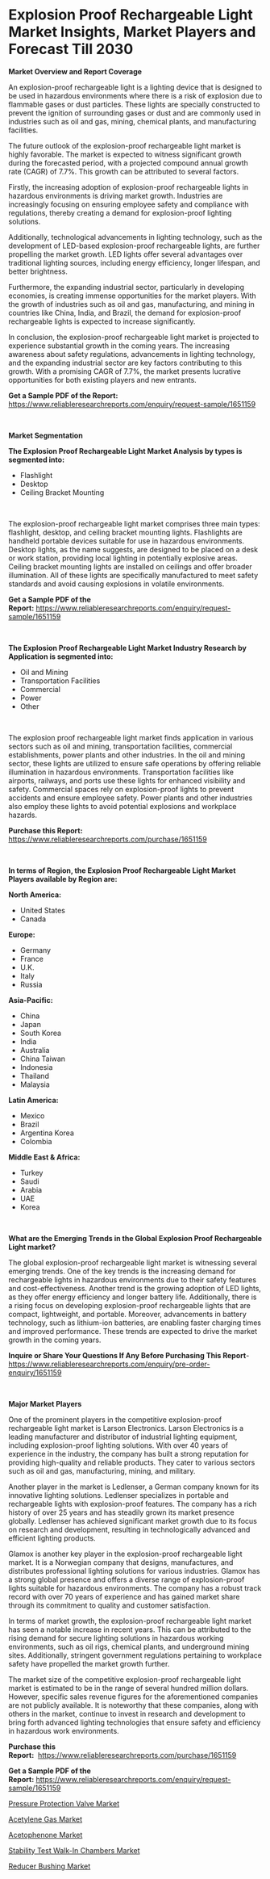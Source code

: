 <p><h1>Explosion Proof Rechargeable Light Market Insights, Market Players and Forecast Till 2030</h1></p><p><strong>Market Overview and Report Coverage</strong></p>
<p><p>An explosion-proof rechargeable light is a lighting device that is designed to be used in hazardous environments where there is a risk of explosion due to flammable gases or dust particles. These lights are specially constructed to prevent the ignition of surrounding gases or dust and are commonly used in industries such as oil and gas, mining, chemical plants, and manufacturing facilities.</p><p>The future outlook of the explosion-proof rechargeable light market is highly favorable. The market is expected to witness significant growth during the forecasted period, with a projected compound annual growth rate (CAGR) of 7.7%. This growth can be attributed to several factors.</p><p>Firstly, the increasing adoption of explosion-proof rechargeable lights in hazardous environments is driving market growth. Industries are increasingly focusing on ensuring employee safety and compliance with regulations, thereby creating a demand for explosion-proof lighting solutions.</p><p>Additionally, technological advancements in lighting technology, such as the development of LED-based explosion-proof rechargeable lights, are further propelling the market growth. LED lights offer several advantages over traditional lighting sources, including energy efficiency, longer lifespan, and better brightness.</p><p>Furthermore, the expanding industrial sector, particularly in developing economies, is creating immense opportunities for the market players. With the growth of industries such as oil and gas, manufacturing, and mining in countries like China, India, and Brazil, the demand for explosion-proof rechargeable lights is expected to increase significantly.</p><p>In conclusion, the explosion-proof rechargeable light market is projected to experience substantial growth in the coming years. The increasing awareness about safety regulations, advancements in lighting technology, and the expanding industrial sector are key factors contributing to this growth. With a promising CAGR of 7.7%, the market presents lucrative opportunities for both existing players and new entrants.</p></p>
<p><strong>Get a Sample PDF of the Report:</strong> <a href="https://www.reliableresearchreports.com/enquiry/request-sample/1651159">https://www.reliableresearchreports.com/enquiry/request-sample/1651159</a></p>
<p>&nbsp;</p>
<p><strong>Market Segmentation</strong></p>
<p><strong>The Explosion Proof Rechargeable Light Market Analysis by types is segmented into:</strong></p>
<p><ul><li>Flashlight</li><li>Desktop</li><li>Ceiling Bracket Mounting</li></ul></p>
<p>&nbsp;</p>
<p><p>The explosion-proof rechargeable light market comprises three main types: flashlight, desktop, and ceiling bracket mounting lights. Flashlights are handheld portable devices suitable for use in hazardous environments. Desktop lights, as the name suggests, are designed to be placed on a desk or work station, providing local lighting in potentially explosive areas. Ceiling bracket mounting lights are installed on ceilings and offer broader illumination. All of these lights are specifically manufactured to meet safety standards and avoid causing explosions in volatile environments.</p></p>
<p><strong>Get a Sample PDF of the Report:</strong>&nbsp;<a href="https://www.reliableresearchreports.com/enquiry/request-sample/1651159">https://www.reliableresearchreports.com/enquiry/request-sample/1651159</a></p>
<p>&nbsp;</p>
<p><strong>The Explosion Proof Rechargeable Light Market Industry Research by Application is segmented into:</strong></p>
<p><ul><li>Oil and Mining</li><li>Transportation Facilities</li><li>Commercial</li><li>Power</li><li>Other</li></ul></p>
<p>&nbsp;</p>
<p><p>The explosion proof rechargeable light market finds application in various sectors such as oil and mining, transportation facilities, commercial establishments, power plants and other industries. In the oil and mining sector, these lights are utilized to ensure safe operations by offering reliable illumination in hazardous environments. Transportation facilities like airports, railways, and ports use these lights for enhanced visibility and safety. Commercial spaces rely on explosion-proof lights to prevent accidents and ensure employee safety. Power plants and other industries also employ these lights to avoid potential explosions and workplace hazards.</p></p>
<p><strong>Purchase this Report:</strong>&nbsp; <a href="https://www.reliableresearchreports.com/purchase/1651159">https://www.reliableresearchreports.com/purchase/1651159</a></p>
<p>&nbsp;</p>
<p><strong>In terms of Region, the Explosion Proof Rechargeable Light Market Players available by Region are:</strong></p>
<p>
    <p> <strong> North America: </strong>
        <ul>
            <li>United States</li>
            <li>Canada</li>
        </ul>
        </p> 
    <p> <strong> Europe: </strong>
        <ul>
            <li>Germany</li>
            <li>France</li>
            <li>U.K.</li>
            <li>Italy</li>
            <li>Russia</li>
        </ul>
        </p> 
    <p> <strong> Asia-Pacific: </strong>
        <ul>
            <li>China</li>
            <li>Japan</li>
            <li>South Korea</li>
            <li>India</li>
            <li>Australia</li>
            <li>China Taiwan</li>
            <li>Indonesia</li>
            <li>Thailand</li>
            <li>Malaysia</li>
        </ul>
        </p> 
    <p> <strong> Latin America: </strong>
        <ul>
            <li>Mexico</li>
            <li>Brazil</li>
            <li>Argentina Korea</li>
            <li>Colombia</li>
        </ul>
        </p> 
    <p> <strong> Middle East & Africa: </strong>
        <ul>
            <li>Turkey</li>
            <li>Saudi</li>
            <li>Arabia</li>
            <li>UAE</li>
            <li>Korea</li>
        </ul>
    </p>
    </p>
<p>&nbsp;</p>
<p><strong>What are the Emerging Trends in the Global Explosion Proof Rechargeable Light market?</strong></p>
<p><p>The global explosion-proof rechargeable light market is witnessing several emerging trends. One of the key trends is the increasing demand for rechargeable lights in hazardous environments due to their safety features and cost-effectiveness. Another trend is the growing adoption of LED lights, as they offer energy efficiency and longer battery life. Additionally, there is a rising focus on developing explosion-proof rechargeable lights that are compact, lightweight, and portable. Moreover, advancements in battery technology, such as lithium-ion batteries, are enabling faster charging times and improved performance. These trends are expected to drive the market growth in the coming years.</p></p>
<p><strong>Inquire or Share Your Questions If Any Before Purchasing This Report</strong>- <a href="https://www.reliableresearchreports.com/enquiry/pre-order-enquiry/1651159">https://www.reliableresearchreports.com/enquiry/pre-order-enquiry/1651159</a></p>
<p>&nbsp;</p>
<p><strong>Major Market Players</strong></p>
<p><p>One of the prominent players in the competitive explosion-proof rechargeable light market is Larson Electronics. Larson Electronics is a leading manufacturer and distributor of industrial lighting equipment, including explosion-proof lighting solutions. With over 40 years of experience in the industry, the company has built a strong reputation for providing high-quality and reliable products. They cater to various sectors such as oil and gas, manufacturing, mining, and military.</p><p>Another player in the market is Ledlenser, a German company known for its innovative lighting solutions. Ledlenser specializes in portable and rechargeable lights with explosion-proof features. The company has a rich history of over 25 years and has steadily grown its market presence globally. Ledlenser has achieved significant market growth due to its focus on research and development, resulting in technologically advanced and efficient lighting products.</p><p>Glamox is another key player in the explosion-proof rechargeable light market. It is a Norwegian company that designs, manufactures, and distributes professional lighting solutions for various industries. Glamox has a strong global presence and offers a diverse range of explosion-proof lights suitable for hazardous environments. The company has a robust track record with over 70 years of experience and has gained market share through its commitment to quality and customer satisfaction.</p><p>In terms of market growth, the explosion-proof rechargeable light market has seen a notable increase in recent years. This can be attributed to the rising demand for secure lighting solutions in hazardous working environments, such as oil rigs, chemical plants, and underground mining sites. Additionally, stringent government regulations pertaining to workplace safety have propelled the market growth further.</p><p>The market size of the competitive explosion-proof rechargeable light market is estimated to be in the range of several hundred million dollars. However, specific sales revenue figures for the aforementioned companies are not publicly available. It is noteworthy that these companies, along with others in the market, continue to invest in research and development to bring forth advanced lighting technologies that ensure safety and efficiency in hazardous work environments.</p></p>
<p><strong>Purchase this Report:</strong>&nbsp;&nbsp;<a href="https://www.reliableresearchreports.com/purchase/1651159">https://www.reliableresearchreports.com/purchase/1651159</a></p>
<p></p>
<p><strong>Get a Sample PDF of the Report:</strong>&nbsp;<a href="https://www.reliableresearchreports.com/enquiry/request-sample/1651159">https://www.reliableresearchreports.com/enquiry/request-sample/1651159</a></p>
<p><p><a href="https://www.linkedin.com/pulse/pressure-protection-valve-market-share-amp-new-trends-v4exe/">Pressure Protection Valve Market</a></p><p><a href="https://medium.com/@ursulastark1/acetylene-gas-market-size-growth-forecast-2023-2030-029b43f94d4f">Acetylene Gas Market</a></p><p><a href="https://medium.com/@joelstrosin1928/acetophenone-market-size-growth-forecast-2023-2030-313faa40c3dc">Acetophenone Market</a></p><p><a href="https://github.com/provorikovar/Market-Research-Report-List-1/blob/main/stability-test-walk-in-chambers-market.md">Stability Test Walk-In Chambers Market</a></p><p><a href="https://www.linkedin.com/pulse/reducer-bushing-market-challenges-opportunities-growth-npz1e/">Reducer Bushing Market</a></p></p>